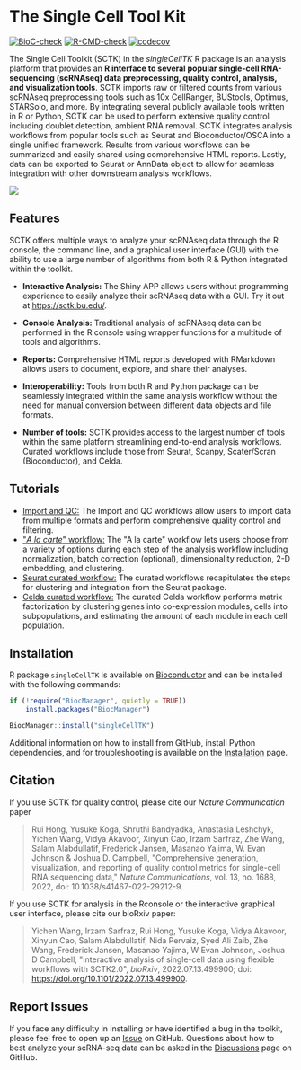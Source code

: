 # The Single Cell Tool Kit

[![BioC-check](https://github.com/compbiomed/singleCellTK/actions/workflows/BioC-check.yaml/badge.svg?branch=master)](https://github.com/compbiomed/singleCellTK/actions/workflows/BioC-check.yaml) [![R-CMD-check](https://github.com/compbiomed/singleCellTK/actions/workflows/R-CMD-check.yaml/badge.svg?branch=master)](https://github.com/compbiomed/singleCellTK/actions/workflows/R-CMD-check.yaml) [![codecov](https://codecov.io/gh/compbiomed/singleCellTK/branch/devel/graph/badge.svg)](https://codecov.io/gh/compbiomed/singleCellTK)

The Single Cell Toolkit (SCTK) in the *singleCellTK* R package is an analysis platform that provides an **R interface to several popular single-cell RNA-sequencing (scRNAseq) data preprocessing, quality control, analysis, and visualization tools**. SCTK imports raw or filtered counts from various scRNAseq preprocessing tools such as 10x CellRanger, BUStools, Optimus, STARSolo, and more. By integrating several publicly available tools written in R or Python, SCTK can be used to perform extensive quality control including doublet detection, ambient RNA removal. SCTK integrates analysis workflows from popular tools such as Seurat and Bioconductor/OSCA into a single unified framework. Results from various workflows can be summarized and easily shared using comprehensive HTML reports. Lastly, data can be exported to Seurat or AnnData object to allow for seamless integration with other downstream analysis workflows.

![](https://camplab.net/sctk/img/interior-2.png)

## Features

SCTK offers multiple ways to analyze your scRNAseq data through the R console, the command line, and a graphical user interface (GUI) with the ability to use a large number of algorithms from both R & Python integrated within the toolkit.

-   **Interactive Analysis:** The Shiny APP allows users without programming experience to easily analyze their scRNAseq data with a GUI. Try it out at <https://sctk.bu.edu/>.

-   **Console Analysis:** Traditional analysis of scRNAseq data can be performed in the R console using wrapper functions for a multitude of tools and algorithms.

-   **Reports:** Comprehensive HTML reports developed with RMarkdown allows users to document, explore, and share their analyses.

-   **Interoperability:** Tools from both R and Python package can be seamlessly integrated within the same analysis workflow without the need for manual conversion between different data objects and file formats.

-   **Number of tools:** SCTK provides access to the largest number of tools within the same platform streamlining end-to-end analysis workflows. Curated workflows include those from Seurat, Scanpy, Scater/Scran (Bioconductor), and Celda.

## Tutorials

-   [Import and QC:](https://camplab.net/sctk/current/articles/import_data.html) The Import and QC workflows allow users to import data from multiple formats and perform comprehensive quality control and filtering.
-   ["*A la carte*" workflow:](https://camplab.net/sctk/current/articles/02_a_la_carte_workflow.html) The "A la carte" workflow lets users choose from a variety of options during each step of the analysis workflow including normalization, batch correction (optional), dimensionality reduction, 2-D embedding, and clustering.
-   [Seurat curated workflow:](https://camplab.net/sctk/current/articles/seurat_curated_workflow.html) The curated workflows recapitulates the steps for clustering and integration from the Seurat package.
-   [Celda curated workflow:](https://camplab.net/sctk/current/articles/celda_curated_workflow.html) The curated Celda workflow performs matrix factorization by clustering genes into co-expression modules, cells into subpopulations, and estimating the amount of each module in each cell population.

## Installation

R package `singleCellTK` is available on [Bioconductor](https://bioconductor.org/packages/release/bioc/html/singleCellTK.html) and can be installed with the following commands:

``` r
if (!require("BiocManager", quietly = TRUE))
    install.packages("BiocManager")

BiocManager::install("singleCellTK")
```

Additional information on how to install from GitHub, install Python dependencies, and for troubleshooting is available on the [Installation](https://camplab.net/sctk/current/articles/installation.html) page.

## Citation

If you use SCTK for quality control, please cite our *Nature Communication* paper

> Rui Hong, Yusuke Koga, Shruthi Bandyadka, Anastasia Leshchyk, Yichen Wang, Vidya Akavoor, Xinyun Cao, Irzam Sarfraz, Zhe Wang, Salam Alabdullatif, Frederick Jansen, Masanao Yajima, W. Evan Johnson & Joshua D. Campbell, "Comprehensive generation, visualization, and reporting of quality control metrics for single-cell RNA sequencing data," *Nature Communications*, vol. 13, no. 1688, 2022, doi: 10.1038/s41467-022-29212-9.

If you use SCTK for analysis in the Rconsole or the interactive graphical user interface, please cite our bioRxiv paper:

> Yichen Wang, Irzam Sarfraz, Rui Hong, Yusuke Koga, Vidya Akavoor, Xinyun Cao, Salam Alabdullatif, Nida Pervaiz, Syed Ali Zaib, Zhe Wang, Frederick Jansen, Masanao Yajima, W Evan Johnson, Joshua D Campbell, "Interactive analysis of single-cell data using flexible workflows with SCTK2.0", *bioRxiv*, 2022.07.13.499900; doi: <https://doi.org/10.1101/2022.07.13.499900>.

## Report Issues

If you face any difficulty in installing or have identified a bug in the toolkit, please feel free to open up an [Issue](https://github.com/compbiomed/singleCellTK/issues) on GitHub. Questions about how to best analyze your scRNA-seq data can be asked in the [Discussions](https://github.com/compbiomed/singleCellTK/discussions) page on GitHub.
